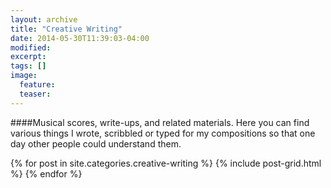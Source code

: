 ```yaml
---
layout: archive
title: "Creative Writing"
date: 2014-05-30T11:39:03-04:00
modified:
excerpt: 
tags: []
image:
  feature: 
  teaser: 
---
```

####Musical scores, write-ups, and related materials.
Here you can find various things I wrote, scribbled or typed for my compositions so that one day other people could understand them.

<div class="tiles">
{% for post in site.categories.creative-writing %}
  {% include post-grid.html %}
{% endfor %}
</div><!-- /.tiles -->
